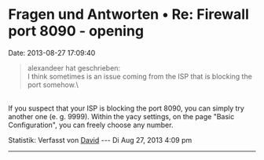 Fragen und Antworten • Re: Firewall port 8090 - opening
=======================================================

Date: 2013-08-27 17:09:40

> <div>
>
> alexandeer hat geschrieben:\
> I think sometimes is an issue coming from the ISP that is blocking the
> port somehow.\
>
> </div>

\
If you suspect that your ISP is blocking the port 8090, you can simply
try another one (e. g. 9999). Within the yacy settings, on the page
\"Basic Configuration\", you can freely choose any number.

Statistik: Verfasst von
[David](http://forum.yacy-websuche.de/memberlist.php?mode=viewprofile&u=8887)
--- Di Aug 27, 2013 4:09 pm

------------------------------------------------------------------------
